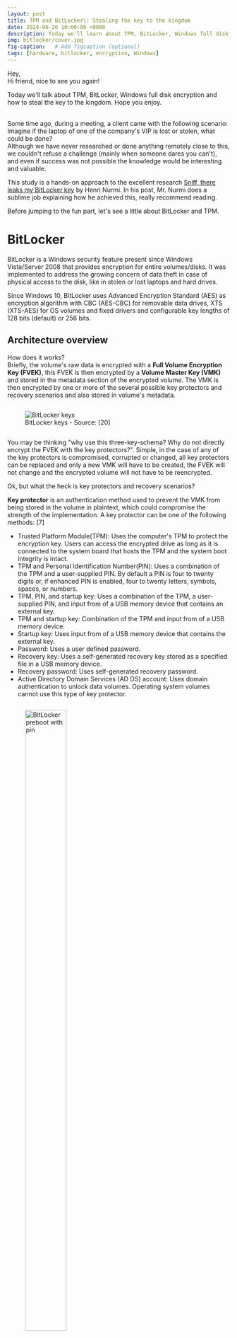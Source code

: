 ```yaml
---
layout: post
title: TPM and BitLocker\: Stealing the key to the kingdom
date: 2024-06-26 10:00:00 +0000
description: Today we'll learn about TPM, BitLocker, Windows full disk encryption and how to steal the key to the kingdom. Based on the work of Henri Nurmi.
img: bitlocker/cover.jpg
fig-caption:   # Add figcaption (optional)
tags: [hardware, bitlocker, encryption, Windows]
---
```


Hey,\
Hi friend, nice to see you again!

Today we'll talk about TPM, BitLocker, Windows full disk encryption and how to steal the key to the kingdom. Hope you enjoy.
<br /><br />

Some time ago, during a meeting, a client came with the following scenario: Imagine if the laptop of one of the company's VIP is lost or stolen, what could be done?\
Although we have never researched or done anything remotely close to this, we couldn't refuse a challenge (mainly when someone dares you can't), and even if success was not possible the knowledge would be interesting and valuable.

This study is a hands-on approach to the excellent research [Sniff, there leaks my BitLocker key](https://labs.withsecure.com/publications/sniff-there-leaks-my-bitlocker-key) by Henri Nurmi. In his post, Mr. Nurmi does a sublime job explaining how he achieved this, really recommend reading.

Before jumping to the fun part, let's see a little about BitLocker and TPM.


# BitLocker 

BitLocker is a Windows security feature present since Windows Vista/Server 2008 that provides encryption for entire volumes/disks. It was implemented to address the growing concern of data theft in case of physical access to the disk, like in stolen or lost laptops and hard drives.

Since Windows 10, BitLocker uses Advanced Encryption Standard (AES) as encryption algorithm with CBC (AES-CBC) for removable data drives, XTS (XTS-AES) for OS volumes and fixed drivers and configurable key lengths of 128 bits (default) or 256 bits.


## Architecture overview

How does it works?\
Briefly, the volume's raw data is encrypted with a **Full Volume Encryption Key (FVEK)**, this FVEK is then encrypted by a **Volume Master Key (VMK)** and stored in the metadata section of the encrypted volume. The VMK is then encrypted by one or more of the several possible key protectors and recovery scenarios and also stored in volume's metadata.

<figure style="display: inline-block;">
  <img style="vertical-align: center;" src="{{site.baseurl}}/assets/img/bitlocker/bitlocker-keys.png" alt="BitLocker keys">
  <figcaption style="text-align: left;">BitLocker keys - Source: [20]</figcaption>
</figure>

You may be thinking "why use this three-key-schema? Why do not directly encrypt the FVEK with the key protectors?". Simple, in the case of any of the key protectors is compromised, corrupted or changed, all key protectors can be replaced and only a new VMK will have to be created, the FVEK will not change and the encrypted volume will not have to be reencrypted.

Ok, but what the heck is key protectors and recovery scenarios?

**Key protector** is an authentication method used to prevent the VMK from being stored in the volume in plaintext, which could compromise the strength of the implementation. A key protector can be one of the following methods: [7]
* Trusted Platform Module(TPM): Uses the computer's TPM to protect the encryption key. Users can access the encrypted drive as long as it is connected to the system board that hosts the TPM and the system boot integrity is intact.
* TPM and Personal Identification Number(PIN): Uses a combination of the TPM and a user-supplied PIN. By default a PIN is four to twenty digits or, if enhanced PIN is enabled, four to twenty letters, symbols, spaces, or numbers.
* TPM, PIN, and startup key: Uses a combination of the TPM, a user-supplied PIN, and input from of a USB memory device that contains an external key.
* TPM and startup key: Combination of the TPM and input from of a USB memory device.
* Startup key: Uses input from of a USB memory device that contains the external key.
* Password: Uses a user defined password.
* Recovery key: Uses a self-generated recovery key stored as a specified file in a USB memory device.
* Recovery password: Uses self-generated recovery password.
* Active Directory Domain Services (AD DS) account: Uses domain authentication to unlock data volumes. Operating system volumes cannot use this type of key protector.

<figure style="display: inline-block;">
  <img style="vertical-align: center;" src="{{site.baseurl}}/assets/img/bitlocker/preboot-pin.png" width="60%" height="60%" alt="BitLocker preboot with pin">
  <figcaption style="text-align: left;">BitLocker preboot with pin - Source: [2]</figcaption>
</figure>

**Recovery scenario**, or BitLocker recovery mode, is the process by which access to a BitLocker-protected volume can be restored if the volume could not be unlocked by its default unlock mechanism. It can happen by several reasons, like: [8]
* Entering the wrong PIN too many times.
* Changes to the NTFS partition table on the disk
* Changes to the boot manager
* Turning off, disabling, deactivating, or clearing the TPM
* TPM self-test failure
* Upgrading the motherboard to a new one with a new TPM
* Upgrading critical early startup components, such as a BIOS or UEFI firmware upgrade
* Modifying the Platform Configuration Registers (PCRs) used by the TPM validation profile
* Moving a BitLocker-protected drive into a new computer
* On devices with TPM 1.2, changing the BIOS or firmware boot device order
* Exceeding the maximum allowed number of failed sign-in attempts

<figure style="display: table;">
  <img style="vertical-align: center;" src="{{site.baseurl}}/assets/img/bitlocker/bitlocker-recovery.png" width="60%" height="60%" alt="BitLocker recovery mode">
  <figcaption style="text-align: left;">BitLocker recovery mode - Source: [8]</figcaption>
</figure>


# Trusted Platform Module (TPM)

Trusted Platform Module (TPM) is an international standard (ISO/IEC 11889) to hardware-based cryptographic chips, usually implemented as a dedicated microcontroller (cryptoprocessor) or embedded into the CPU, designed to enhance systems' security by providing the following capabilities:
* General cryptographic operations
* Random number generator and generation of cryptographic keys
* Keys and secrets storage
* Binding/wrapping
* Tamper resistance
* System integrity check (verify if the boot process was started by a previously trusted combination of hardware and software)

**TPM works with BitLocker by ensuring the devices's hardware and software/firmware weren't tampered, and if everything is fine, it releases the key to decrypt the VMK.**

<figure style="display: inline-block;">
  <img style="vertical-align: center;" src="{{site.baseurl}}/assets/img/bitlocker/tpm-internal.png" alt="TPM internal functions">
  <figcaption style="text-align: left;">TPM internal functions - Source: [10]</figcaption>
</figure>

What if my computer does not have a separated TPM chip? No worries, it's been a long time since Intel and AMD had embedded its microprocessors with TPM functionalities, a technology known as "integrated TPM" or "CPU-based TPM". On the blue side, Intel states that its processors, since 8th generation (Coffee Lake), have an integrated TPM that adheres to the 2.0 specifications and offers the same capabilities of a discrete TPM, but residing in system’s firmware, known as Intel PTT (Platform Trust Technology)[9]. On the red side, information is a little more dispersed, but several unofficial sources claim that AMD processors have a TPM implementation since Ryzen Zen 1, known as AMD fTPM (firmware TPM).


## Architecture overview

**Endorsement Key (EK)** is an RSA asymmetric key pair (EKPriv and EKPub) burned into the TPM chip at manufacturing time (stored in a non-volatile memory space). It's unique for every chip and can be used to identify the chip itself. It cannot be accessed, changed or removed by any external entity.\
Due to its uniqueness, is only used in a limited number of procedures. Therefore, to protect user's privacy when interacting with other entities, the use of the EK is restricted and Attestation Identity Keys (AIKs) are generated and used for routine transactions. [13]

**Storage Root Key (SRK)** is an RSA asymmetric key pair generated by the TPM when a user/process takes ownership of it. In our case, is the Windows OS that takes this ownership when it boots for the first time. The SRK is stored internally in a non-volatile memory space, and while the private key is inaccessible externally, the public key can be accessed.\
The process of encrypting a secret/key with the public SRK is called "binding" or "wrapping". This way the secret can only be decrypted by the TPM, which helps to protect against a myriad of attacks.

**Attestation Identity Key (AIK)** is an asymmetric key pair that work as an "alias" for the EK, being the one used for routine transactions. It's mainly used to provide platform authentication based on the attestation capability of the TPM (attestation = evidence or proof of something).

**Platform Configuration Registers (PCRs)** are memory locations in the TPM chip mainly used to store hardware and software integrity measurements, which will be used later to prove the integrity of the system.

For example, the validation process start by checking the BIOS, creating and storing a hash of it in a PCR; then the hardware is checked, with a hash of it also stored in a PCR; next the same happens to the partition table (MBR/GPT) of the disk, and so on. Each stage of the boot process is responsible for hashing the next and storing it in a PCR.

<figure style="display: inline-block;">
  <img style="vertical-align: top;" src="{{site.baseurl}}/assets/img/bitlocker/tpm-hierarchy.png" alt="TPM keys hierarchy">
  <figcaption style="text-align: left;">TPM keys hierarchy - Source: [21]</figcaption>
</figure>


# Avenues of attack

The first boot was smooth and we were presented with the Windows login screen after a few seconds, which is good because it means the machine was not configured with pre-boot authentication.\
After a bit of research we found the following image from the terrific work [An ice-cold boot to break bit locker](https://www.slideshare.net/MSbluehat/bluehat-v18-an-icecold-boot-to-break-bit-locker) by Olle Segerdahl & Pasi Saarinen, which gave us a north:

<figure style="display: inline-block;">
  <img style="vertical-align: top;" src="{{site.baseurl}}/assets/img/bitlocker/volume-attacks.png" width="60%" height="60%" alt="Volume keys attacks">
  <figcaption style="text-align: left;">Volume keys attacks - Source: [22]</figcaption>
</figure>

The **Recovery Keys** section was out-of-scope, whe didn't have access to their network nor their AD, and social engineering was denied (it always is).

The **Stored in RAM** section had a good potential, mainly because the RAM chip was removable, but due to some constraints we decided to leave it as a second option.\
Why attacks to the RAM would probably work? <!--Beyond all the technical details of a cold boot attack,--> By the time the computer boots and reaches the Windows login screen, a lot already happened: TPM verified the system integrity, released the protector to decrypt the VMK, BitLocker used the plain VMK to decrypt the volume, the system was mounted and ready to the user. In the end, the VMK is decrypted and stored in plain in computer's RAM, the ideal scenario for a memory attack like the cold boot attack.

The **Wrapped by TPM** section seemed quite impossible at first, but then we found the excellent research [Sniff, there leaks my BitLocker key](https://labs.withsecure.com/publications/sniff-there-leaks-my-bitlocker-key) by Henri Nurmi, what we decided to try first.


# The heist

If we want to attack the TPM, we first need to find the TPM, and to this we need the motherboard schematics of the machine:

<figure>
  <div style="display: flex;">
    <img style="padding-right: 20px;" src="{{site.baseurl}}/assets/img/bitlocker/mobo-schematics1.png" width="70%" height="70%" alt="Motherboard schematics">
    <img src="{{site.baseurl}}/assets/img/bitlocker/mobo-schematics2.png" width="22%" height="22%" alt="Motherboard schematics zoom">
  </div>
  <figcaption style="text-align: left;">Motherboard schematics</figcaption>
</figure>

Great, our machine not only have a dedicated TPM chip (*TPM1.2/2.0 Nuvoton NPCT750JAAYX*) but also communicates with the CPU by a SPI bus shared with other chip (*W25Q128JVSIQ*). The schematic also have details about these chips:

<figure style="display: inline-block;">
  <img style="vertical-align: top;" src="{{site.baseurl}}/assets/img/bitlocker/mobo-schematics3.png" width="70%" height="70%" alt="TPM chip schematic">
  <figcaption style="text-align: left;">TPM chip schematic</figcaption>
</figure>

<figure style="display: inline-block;">
  <img style="vertical-align: top;" src="{{site.baseurl}}/assets/img/bitlocker/mobo-schematics4.png" width="70%" height="70%" alt="W25Q128JVSIQ chip schematic">
  <figcaption style="text-align: left;">W25Q128JVSIQ chip schematic</figcaption>
</figure>

Wait, 128Mb Flash ROM? YES! We're talking about the BIOS chip here! So, essentially, our **TPM chip communicates with the CPU by a SPI bus shared with the BIOS chip**.\
But why this is so amazing? Because if we take a look in this TPM chip we will see it's of type QFN-32, which makes contact with its pins much much harder. The BIOS chip, on the other hand, is usually much bigger and with pins much easier to be hooked, and **because they share the same SPI bus we can sniff the CPU-TPM communication by hooking the BIOS**. Simply fantastic!

<figure>
  <div style="display: flex;">
    <img style="padding-right: 20px;" src="{{site.baseurl}}/assets/img/bitlocker/NPCT750JAAYX.png" width="25%" height="25%" alt="NPCT750JAAYX chip">
    <img src="{{site.baseurl}}/assets/img/bitlocker/W25Q128JVSIQ.png" width="20%" height="20%" alt="W25Q128JVSIQ chip">
  </div>
  <figcaption>NPCT750JAAYX and W25Q128JVSIQ chips</figcaption>
</figure>

What can happen is that the actual BIOS chip in the motherboard is from a different brand than the one in the schematics, but no worries, they should be quite identical. In our case we have a "GIGADEVICE GD25B127D", and the schematics of both are identical:

<figure style="display: inline-block;">
  <img src="{{site.baseurl}}/assets/img/bitlocker/GD25B127D-schematics0.png" width="85%" height="85%" alt="GD25B127D pin description">
  <figcaption style="text-align: left;">GD25B127D pin description</figcaption>
</figure>

Now comes the expensive part. To do the spoofing we'll need a logic analyzer capable of recording four logic signals simultaneously at a sampling rate of at least 100MHz, but beware, this base value to the sampling rate is purely theoretical due to the average speed of SPI (25MHz), however we ended up needing much more than this (250Mhz), so pay attention when buying a logic analyzer different from the one used here. Nevertheless, we'll use a [Saleae Logic Pro 8](https://www.saleae.com/products/saleae-logic-pro-8) (told it would be expensive).\
And as a side note: both Arduino and Raspberry Pi have projects to transform them into a logic analyzer, so they can come in hand for future projects, but not in here. 

Finally hooking some wires, but how? Well, SPI communicates through four logic signals:
* **CS (Chip Select)**: Used by the Master to indicate which Slave he's communicating with. This is the only line that cannot be shared between Slaves, with each one having a separated CS line to the Master
* **SCLK/CLK (Serial Clock)**: Used by the Master to indicate the communication clock to the Slave
* **MOSI (Master Out Slave In)**: Used to transfer data from Master to Slave
* **MISO (Master In Slave Out)**: Used to transfer data from Slave to Master

Using the schematics above the hooking will look like this:
* Yellow wire: from Saleae port 0 to chip pin 1 (CS)
* Green wire: from Saleae port 1 to chip pin 2 (SO)
* Black wire: from Saleae port "ground" to chip pin 4 (VSS)
* Blue wire: from Saleae port 2 to chip pin 6 (SCLK)
* Purple wire: from Saleae port 3 to chip pin 5 (SI)

<figure>
  <div style="display: flex;">
    <img style="padding-right: 20px;" src="{{site.baseurl}}/assets/img/bitlocker/BIOS-chip-hooked1.jpg" width="35%" height="35%" alt="BIOS chip hooked">
    <img src="{{site.baseurl}}/assets/img/bitlocker/BIOS-chip-hooked2.jpg" width="43%" height="43%" alt="BIOS chip hooked">
  </div>
  <figcaption style="text-align: left;">BIOS chip hooked</figcaption>
</figure>

On the software side, we will use the free [Logic 2](https://www.saleae.com/pages/downloads) from Saleae, with the custom high-level analyzer extension [bitlocker-spi-toolkit](https://github.com/WithSecureLabs/bitlocker-spi-toolkit), which will do all the hard work for us.

When you open the Logic 2 with a Saleae attached you're directly redirect to the capture session screen, where we'll set some device parameters for the capture:
* Add the digital signals from 0 to 3
* Change signal names to relate with our pinouts (you don't have to, but helps)
* Set the sampling rate to 250 MS/s
* Set the voltage to 3.3+ Volts.
I did some tests with different sampling rates and voltages but these were what worked to me.

<figure style="display: inline-block;">
  <img src="{{site.baseurl}}/assets/img/bitlocker/logic2_main_page2.png" width="70%" height="70%" alt="Logic 2 configured">
  <figcaption style="text-align: left;">Logic 2 configured</figcaption>
</figure>

Next we go to the "Extensions" tab where we'll load the "BitLocker Key Extractor" from [bitlocker-spi-toolkit](https://github.com/WithSecureLabs/bitlocker-spi-toolkit).

<figure style="display: inline-block;">
  <img src="{{site.baseurl}}/assets/img/bitlocker/logic2_extension1.png" width="70%" height="70%" alt="Logic 2 load extension">
</figure>

<figure style="display: inline-block;">
  <img src="{{site.baseurl}}/assets/img/bitlocker/logic2_extension2.png" width="70%" height="70%" alt="Logic 2 load extension">
  <figcaption style="text-align: left;">Logic 2 load extension</figcaption>
</figure>

Last the "Analyzers" tab where we'll set and configure the communication protocol (SPI) and the "BitLocker Key Extractor" extension.\
Here is where naming the signal lines at the beginning comes in handy, also, we need to adjust the "Enable line" option. As you may remember, we're capturing the TPM signals through the BIOS chip so our CS signal is inverted.

<figure style="display: inline-block;">
  <img style="vertical-align: top;" src="{{site.baseurl}}/assets/img/bitlocker/Logic2_spi1.png" width="70%" height="70%" alt="Logic 2 SPI">
</figure>

<figure style="display: inline-block;">
  <img src="{{site.baseurl}}/assets/img/bitlocker/Logic2_spi2.png" width="70%" height="70%" alt="Logic 2 SPI configuration">
  <figcaption style="text-align: left;">Logic 2 SPI configuration</figcaption>  
</figure>

<figure style="display: inline-block;">
  <img src="{{site.baseurl}}/assets/img/bitlocker/Logic2_bitlocker1.png" width="70%" height="70%" alt="Logic 2 bitlocker extractor">
</figure>

<figure style="display: inline-block;">
  <img src="{{site.baseurl}}/assets/img/bitlocker/Logic2_bitlocker2.png" width="70%" height="70%" alt="Logic 2 bitlocker extractor">
  <figcaption style="text-align: left;">Logic 2 bitlocker extractor configuration</figcaption>  
</figure>

With everything set, we can finally capture the VMK. Press the play/capture buttom, turn on the laptop, wait and pray (and don't forget to stop the capturing when Windows finishes booting). If everything run as expected you'll get the **VMK in hex**:

<figure style="display: inline-block;">
  <img style="vertical-align: top;" src="{{site.baseurl}}/assets/img/bitlocker/logic2_capture1.png" width="70%" height="70%" alt="Logic 2 capturing VMK">
</figure>

<figure style="display: inline-block;">
  <img style="vertical-align: top;" src="{{site.baseurl}}/assets/img/bitlocker/logic2_capture2.png" width="70%" height="70%" alt="Logic 2 capturing VMK">
  <figcaption style="text-align: left;">Logic 2 capturing VMK</figcaption>  
</figure>

With the VMK in hands we have two options: boot the laptop with a USB live Linux, like Ubuntu, or remove the HD/SSD and connect it to another machine with Linux. For the sake of simplicity we'll boot into a Ubuntu and mount the encrypted volume. To this we'll use the "xxd" command to convert the VMK from hex to binary, the "dislocker" tool to decrypt the volume and the "mount" command to mount the decrypted volume:

```bash
$ echo "449387debd4edbbc9b191c03db9641d0ad7e57f901665f06916e3020399f3483" | xxd -r -p > vmk
$ sudo dislocker -V /dev/nvme0n1p3 -K vmk /mnt/dec/
$ sudo mount -t ntfs-3g -o loop /mnt/dec/dislocker-file /mnt/win/
```

<figure style="display: inline-block;">
  <img style="vertical-align: top;" src="{{site.baseurl}}/assets/img/bitlocker/mount_volume.jpg" width="50%" height="50%" alt="Mounting decrypted volume">
  <figcaption style="text-align: left;">Mounting decrypted volume</figcaption>
</figure>

The volume is now decrypted and accessible. Let's enjoy this moment together for a bit before continuing.
<br /><br /><br /><br /><br />

The volume is accessible but in read-only mode, this is because Windows 10/11 have a default feature (Fast Startup) that it enters in a hibernation state-style even when the user requests a shutdown. If you want to force the read-write mode you have to issue the mount command as below: 

```bash
$ sudo mount -t ntfs-3g -o loop,remove_hiberfile,rw /mnt/dec/dislocker-file /mnt/win/
```

If it does not work, you can try the following command before the mount:

```bash
$ sudo ntfsfix /mnt/dec/dislocker-file
```

If it still doesn't work then google is your friend because I have no idea. Nevertheless this approach is not recommended as it may lose data or even corrupt something.


# Remediation

Regardless the presence or absence of the TPM chip, a pre-boot authentication with PIN, USB startup key or both should always be implemented. It works almost like a 2FA, ensuring the device can't boot or resume from hibernation until the correct 2FA is inputed. Even a weak password is better than no password.


# Final considerations

That's all friends, if you got so far thank you for your time and see you again soon.


# References

[1] [https://labs.withsecure.com/publications/sniff-there-leaks-my-bitlocker-key](https://labs.withsecure.com/publications/sniff-there-leaks-my-bitlocker-key)\
[2] [https://learn.microsoft.com/en-us/windows/security/operating-system-security/data-protection/bitlocker/](https://learn.microsoft.com/en-us/windows/security/operating-system-security/data-protection/bitlocker/)\
[3] [https://learn.microsoft.com/en-us/windows/security/operating-system-security/data-protection/bitlocker/faq](https://learn.microsoft.com/en-us/windows/security/operating-system-security/data-protection/bitlocker/faq)\
[4] [https://learn.microsoft.com/en-us/mem/configmgr/protect/tech-ref/bitlocker/settings](https://learn.microsoft.com/en-us/mem/configmgr/protect/tech-ref/bitlocker/settings)\
[5] [https://en.wikipedia.org/wiki/BitLocker](https://en.wikipedia.org/wiki/BitLocker)\
[6] [https://www.hexnode.com/mobile-device-management/help/protect-verification-key-for-bitlocker-encryption/](https://www.hexnode.com/mobile-device-management/help/protect-verification-key-for-bitlocker-encryption/)\
[7] [https://learn.microsoft.com/en-us/powershell/module/bitlocker/add-bitlockerkeyprotector](https://learn.microsoft.com/en-us/powershell/module/bitlocker/add-bitlockerkeyprotector)\
[8] [https://learn.microsoft.com/en-us/windows/security/operating-system-security/data-protection/bitlocker/recovery-overview](https://learn.microsoft.com/en-us/windows/security/operating-system-security/data-protection/bitlocker/recovery-overview)\
[9] [https://www.intel.com/content/www/us/en/support/articles/000094205/processors/intel-core-processors.html](https://www.intel.com/content/www/us/en/support/articles/000094205/processors/intel-core-processors.html)\
[10] [https://en.wikipedia.org/wiki/Trusted_Platform_Module](https://en.wikipedia.org/wiki/Trusted_Platform_Module)\
[11] [https://learn.microsoft.com/en-us/windows/security/hardware-security/tpm/tpm-fundamentals](https://learn.microsoft.com/en-us/windows/security/hardware-security/tpm/tpm-fundamentals)\
[12] [https://learn.microsoft.com/en-us/windows-server/identity/ad-ds/manage/component-updates/tpm-key-attestation](https://learn.microsoft.com/en-us/windows-server/identity/ad-ds/manage/component-updates/tpm-key-attestation)\
[13] [https://courses.cs.vt.edu/cs5204/fall10-kafura-BB/Papers/TPM/Intro-TPM-2.pdf](https://courses.cs.vt.edu/cs5204/fall10-kafura-BB/Papers/TPM/Intro-TPM-2.pdf)\
[14] [https://trustedcomputinggroup.org/wp-content/uploads/IWG-EK-CMC-enrollment-for-TPM-v1-2-FAQ-rev-April-3-2013.pdf](https://trustedcomputinggroup.org/wp-content/uploads/IWG-EK-CMC-enrollment-for-TPM-v1-2-FAQ-rev-April-3-2013.pdf)\
[15] [https://learn.microsoft.com/en-us/openspecs/windows_protocols/ms-wcce/719b890d-62e6-4322-b9b1-1f34d11535b4](https://learn.microsoft.com/en-us/openspecs/windows_protocols/ms-wcce/719b890d-62e6-4322-b9b1-1f34d11535b4)\
[16] [https://trustedcomputinggroup.org/wp-content/uploads/IWG-AIK-CMC-enrollment-FAQ.pdf](https://trustedcomputinggroup.org/wp-content/uploads/IWG-AIK-CMC-enrollment-FAQ.pdf)\
[17] [https://link.springer.com/chapter/10.1007/978-1-4302-6584-9_12](https://link.springer.com/chapter/10.1007/978-1-4302-6584-9_12)\
[18] [https://deploywindows.com/2017/06/08/whats-the-story-about-tpm-owner-password-and-bitlocker-recovery-password/](https://deploywindows.com/2017/06/08/whats-the-story-about-tpm-owner-password-and-bitlocker-recovery-password/)\
[19] [https://medium.com/@elcomsoft/unlocking-bitlocker-can-you-break-that-password-6836f1e935fe](https://medium.com/@elcomsoft/unlocking-bitlocker-can-you-break-that-password-6836f1e935fe)\
[20] [https://medium.com/@offsecdeer/decrypting-pending-bitlocker-partitions-7643d167c97f](https://medium.com/@offsecdeer/decrypting-pending-bitlocker-partitions-7643d167c97f)\
[21] [https://ericchiang.github.io/post/tpm-keys/#key-hierarchies](https://ericchiang.github.io/post/tpm-keys/#key-hierarchies)\
[22] [https://www.slideshare.net/MSbluehat/bluehat-v18-an-icecold-boot-to-break-bit-locker](https://www.slideshare.net/MSbluehat/bluehat-v18-an-icecold-boot-to-break-bit-locker)\
[22] [https://en.wikipedia.org/wiki/Serial_Peripheral_Interface](https://en.wikipedia.org/wiki/Serial_Peripheral_Interface)\
[23] [https://support.saleae.com/faq/technical-faq/what-sample-rate-is-required](https://support.saleae.com/faq/technical-faq/what-sample-rate-is-required)

